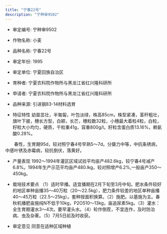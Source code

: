 ```yaml
---
title: "宁春22号"
description: "宁种审9502"
---
```

* 审定编号:  宁种审9502

*  作物名称:  小麦

*  品种名称:  宁春22号

*  审定年份:  1995

*  审定单位:  宁夏回族自治区

* 育种者:  宁夏农科院作物所与黑龙江省红兴隆科研所

*  申请者:  宁夏农科院作物所与黑龙江省红兴隆科研所

*  品种来源:  引进钢83-14材料选育 

*  特征特性
幼苗茁壮，半匍匐，叶包淡绿，株高85cm，株型紧凑，茎秆粗壮，旗叶下披，穗长方型，白颖，长芒，穗粒数32粒，小穗最大着粒4粒，白粒，籽粒大小均匀，硬质，千粒重41g，容重800g/l。籽粒含蛋白质13.16%，赖氨酸0.28%。
　　春性，生育期95d，较对照宁春4号早熟5～7d。分蘖力中等，中抗条锈病，中感叶锈及赤霉病，较抗倒伏，落黄好。 


*  产量表现
1992～1994年灌区区域试验平均亩产482.6kg，较宁春4号减产6.8%。1994年生产示范平均亩产480.lkg，较对照增产6.2%,一般亩产350～450kg。

*  栽培技术要点
（1）适时早播。适宜播期在2月下旬至3月中旬。肥水条件较好的地区单种亩播35～40万粒（20～22.5kg），肥力条件较差的地区单种亩播40～45万粒（22.5～25kg）。套种按面积换算。（2）施肥。以基施为主。春秋机播肥亩施纯N不低于10kg，P2O510～13kg，亩追尿素5kg。（3）灌水：全生育期灌水3～4次。要早灌头水。（4）轮作倒茬，不宜连作，及时防治病、虫及杂萆。（5）7月5日前及时收获。 

*  审定意见
同意在适种区域种植
